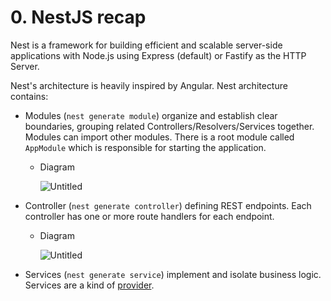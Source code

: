 # 0. NestJS recap

Nest is a framework for building efficient and scalable server-side applications with Node.js using Express (default) or Fastify as the HTTP Server.

Nest's architecture is heavily inspired by Angular. Nest architecture contains:

- Modules (`nest generate module`) organize and establish clear boundaries, grouping related Controllers/Resolvers/Services together. Modules can import other modules. There is a root module called `AppModule` which is responsible for starting the application.
    - Diagram
        
        ![Untitled](https://s3-us-west-2.amazonaws.com/secure.notion-static.com/508d4b0d-b0fb-4781-87b8-54ac195ed300/Untitled.png)
        
- Controller (`nest generate controller`) defining REST endpoints. Each controller has one or more route handlers for each endpoint.
    - Diagram
        
        ![Untitled](https://s3-us-west-2.amazonaws.com/secure.notion-static.com/1b654789-7aad-4f7b-9e76-a5d377e9e75c/Untitled.png)
        
- Services (`nest generate service`) implement and isolate business logic. Services are a kind of [provider](https://docs.nestjs.com/providers).